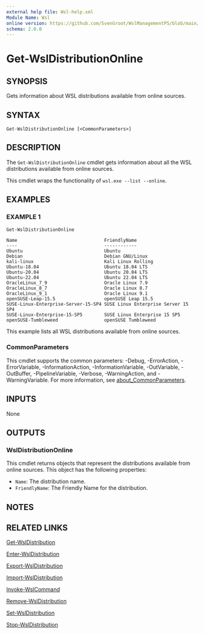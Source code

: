 ```yaml
---
external help file: Wsl-help.xml
Module Name: Wsl
online version: https://github.com/SvenGroot/WslManagementPS/blob/main/docs/Get-WslDistributionOnline.md
schema: 2.0.0
---
```


# Get-WslDistributionOnline

## SYNOPSIS

Gets information about WSL distributions available from online sources.

## SYNTAX

```
Get-WslDistributionOnline [<CommonParameters>]
```

## DESCRIPTION

The `Get-WslDistributionOnline` cmdlet gets information about all the WSL distributions available from online sources.

This cmdlet wraps the functionality of `wsl.exe --list --online`.

## EXAMPLES

### EXAMPLE 1

```powershell
Get-WslDistributionOnline
```

```Output
Name                                FriendlyName
----                                ------------
Ubuntu                              Ubuntu
Debian                              Debian GNU/Linux
kali-linux                          Kali Linux Rolling
Ubuntu-18.04                        Ubuntu 18.04 LTS
Ubuntu-20.04                        Ubuntu 20.04 LTS
Ubuntu-22.04                        Ubuntu 22.04 LTS
OracleLinux_7_9                     Oracle Linux 7.9
OracleLinux_8_7                     Oracle Linux 8.7
OracleLinux_9_1                     Oracle Linux 9.1
openSUSE-Leap-15.5                  openSUSE Leap 15.5
SUSE-Linux-Enterprise-Server-15-SP4 SUSE Linux Enterprise Server 15 SP4
SUSE-Linux-Enterprise-15-SP5        SUSE Linux Enterprise 15 SP5
openSUSE-Tumbleweed                 openSUSE Tumbleweed
```

This example lists all WSL distributions available from online sources.

### CommonParameters

This cmdlet supports the common parameters: -Debug, -ErrorAction, -ErrorVariable, -InformationAction, -InformationVariable, -OutVariable, -OutBuffer, -PipelineVariable, -Verbose, -WarningAction, and -WarningVariable. For more information, see [about_CommonParameters](http://go.microsoft.com/fwlink/?LinkID=113216).

## INPUTS

None

## OUTPUTS

### WslDistributionOnline

This cmdlet returns objects that represent the distributions available from online sources. This object has the
following properties:

- `Name`: The distribution name.
- `FriendlyName`: The Friendly Name for the distribution.

## NOTES

## RELATED LINKS

[Get-WslDistribution](Get-WslDistribution.md)

[Enter-WslDistribution](Enter-WslDistribution.md)

[Export-WslDistribution](Export-WslDistribution.md)

[Import-WslDistribution](Import-WslDistribution.md)

[Invoke-WslCommand](Invoke-WslCommand.md)

[Remove-WslDistribution](Remove-WslDistribution.md)

[Set-WslDistribution](Remove-WslDistribution.md)

[Stop-WslDistribution](Remove-WslDistribution.md)
